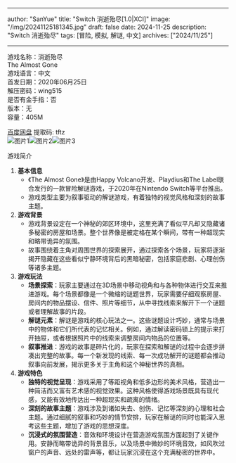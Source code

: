 
---
author: "SanYue"
title: "Switch 消逝殆尽[1.0|XCI]"
image: "/img/20241125181345.jpg"
draft: false
date: 2024-11-25
description: "Switch 消逝殆尽"
tags: [冒险, 模拟, 解谜, 中文]
archives: ["2024/11/25"]

---

游戏名称：消逝殆尽   
The Almost Gone    
游戏语言：中文  
首发日期：2020年06月25日  
解压密码：wing515  
是否有金手指：否  
版本：无   
容量：405M

[百度网盘](https://pan.baidu.com/s/1LdrgOxaaCQPpmmkECgTNaQ) 提取码: tftz  
![图片1](/img/f88d99.jpg)![图片2](/img/689f44.jpg)![图片3](/img/7c30ee.jpg)  

游戏简介  
1. **基本信息**
   - 《The Almost Gone》是由Happy Volcano开发、Playdius和The Label联合发行的一款冒险解谜游戏，于2020年在Nintendo Switch等平台推出。
   - 游戏类型主要为叙事驱动的解谜游戏，有着独特的视觉风格和深刻的故事主题。
2. **游戏背景**
   - 游戏背景设定在一个神秘的郊区环境中，这里充满了看似平凡却又隐藏诸多秘密的房屋和场景。整个世界像是被定格在某个瞬间，带有一种超现实和略带诡异的氛围。
   - 故事围绕着主角对周围世界的探索展开，通过探索各个场景，玩家将逐渐揭开隐藏在这些看似宁静环境背后的黑暗秘密，包括家庭悲剧、心理创伤等诸多主题。
3. **游戏玩法**
   - **场景探索**：玩家主要通过在3D场景中移动视角和与各种物体进行交互来推进游戏。每个场景都像是一个微缩的谜题世界，玩家需要仔细观察房屋、房间内的物品摆设、信件、照片等细节，从中寻找线索来解开下一个谜题或者理解故事的片段。
   - **解谜元素**：解谜是游戏的核心玩法之一。这些谜题设计巧妙，通常与场景中的物体和它们所代表的记忆相关。例如，通过解读密码锁上的提示来打开抽屉，或者根据照片中的线索来调整房间内物品的位置等。
   - **叙事推进**：游戏的故事是碎片化的，玩家在探索和解谜的过程中会逐步拼凑出完整的故事。每一个新发现的线索、每一次成功解开的谜题都会推动叙事向前发展，揭示更多关于主角和这个神秘世界的真相。
4. **游戏特色**
   - **独特的视觉呈现**：游戏采用了等距视角和低多边形的美术风格，营造出一种简洁而又富有艺术感的视觉效果。这种风格使得游戏场景既具有现代感，又能有效地传达出一种超现实和疏离的情绪。
   - **深刻的故事主题**：游戏涉及到诸如失去、创伤、记忆等深刻的心理和社会主题。通过细腻的叙事和巧妙的情节安排，玩家在解谜的同时也能深入思考这些主题，增加了游戏的思想深度。
   - **沉浸式的氛围营造**：音效和环境设计在营造游戏氛围方面起到了关键作用。安静而略带诡异的背景音乐，以及场景中微妙的环境音效，如风吹过窗户的声音、远处的雷声等，都让玩家沉浸在这个充满秘密的世界中。
